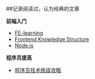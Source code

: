 ##记录阅读过，认为经典的文章

**前端入门**
* [FE-learning](https://github.com/qiu-deqing/FE-learning)
* [Frontend Knowledge Structure](https://github.com/JacksonTian/fks)
* [Node.js](http://www.nodebeginner.org/)

**程序员提高**
* [程序员技术练级攻略](http://coolshell.cn/articles/4990.html)
